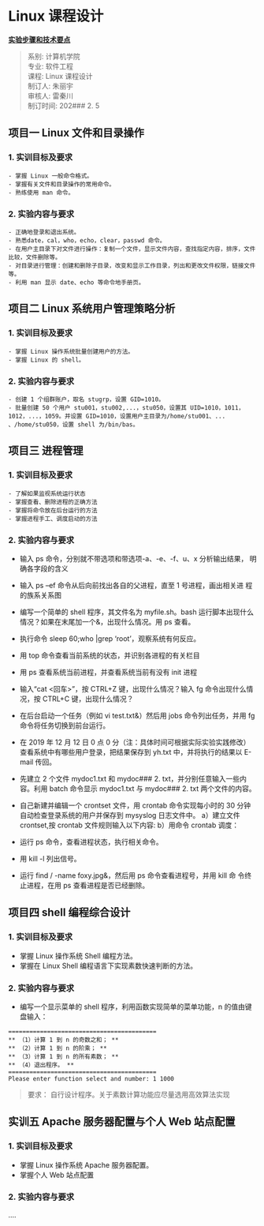 # Linux 课程设计
[**实验步骤和技术要点**](https://github.com/Feldan/GDUST-DabianPractice/blob/main/Linux课程设计/实验报告.md)
>系别: 计算机学院  
>专业: 软件工程  
>课程: Linux 课程设计  
>制订人: 朱丽宇  
>审核人: 雷秦川  
>制订时间: 202### 2. 5   

## 项目一 Linux 文件和目录操作
### 1. 实训目标及要求  
    - 掌握 Linux 一般命令格式。
    - 掌握有关文件和目录操作的常用命令。
    - 熟练使用 man 命令。  
### 2.  实验内容与要求
    - 正确地登录和退出系统。
    - 熟悉date，cal，who，echo，clear，passwd 命令。
    - 在用户主目录下对文件进行操作：复制一个文件，显示文件内容，查找指定内容，排序，文件比较，文件删除等。
    - 对目录进行管理：创建和删除子目录，改变和显示工作目录，列出和更改文件权限，链接文件等。
    - 利用 man 显示 date、echo 等命令地手册页。
## 项目二 Linux 系统用户管理策略分析
### 1. 实训目标及要求
    - 掌握 Linux 操作系统批量创建用户的方法。
    - 掌握 Linux 的 shell。
### 2.  实验内容与要求
    - 创建 1 个组群账户，取名 stugrp，设置 GID=1010。
    - 批量创建 50 个用户 stu001，stu002,...，stu050，设置其 UID=1010，1011，1012，...，1059。并设置 GID=1010，设置用户主目录为/home/stu001、... 、/home/stu050，设置 shell 为/bin/bas。

## 项目三 进程管理
### 1. 实训目标及要求
    - 了解如果监视系统运行状态
    - 掌握查看、删除进程的正确方法
    - 掌握将命令放在后台运行的方法
    - 掌握进程手工、调度启动的方法
### 2.  实验内容与要求
- 输入 ps 命令，分别就不带选项和带选项-a、-e、-f、u、x 分析输出结果，
明确各字段的含义
- 输入 ps –ef 命令从后向前找出各自的父进程，直至 1 号进程，画出相关进
程的族系关系图

- 编写一个简单的 shell 程序，其文件名为 myfile.sh。bash 运行脚本出现什么情况？如果在末尾加一个&，出现什么情况。用 ps 查看。
- 执行命令 sleep 60;who |grep ‘root’，观察系统有何反应。
- 用 top 命令查看当前系统的状态，并识别各进程的有关栏目
- 用 ps 查看系统当前进程，并查看系统当前有没有 init 进程
- 输入“cat <回车>”，按 CTRL+Z 键，出现什么情况？输入 fg 命令出现什么情况，按 CTRL+C 键，出现什么情况？

- 在后台启动一个任务（例如 vi test.txt&）然后用 jobs 命令列出任务，并用
fg 命令将任务切换到前台运行。
- 在 2019 年 12 月 12 日 0 点 0 分（注：具体时间可根据实际实验实践修改）
查看系统中有哪些用户登录，把结果保存到 yh.txt 中，并将执行的结果以 E-mail
传回。
- 先建立 2 个文件 mydoc1.txt 和 mydoc### 2. txt，并分别任意输入一些内容。利用 batch 命令显示 mydoc1.txt 与 mydoc### 2. txt 两个文件的内容。
- 自己新建并编辑一个 crontset 文件，用 crontab 命令实现每小时的 30 分钟
自动检查登录系统的用户并保存到 mysyslog 日志文件中。
a）建立文件 crontset,按 crontab 文件规则输入以下内容:
b）用命令 crontab 调度：
- 运行 ps 命令，查看进程状态，执行相关命令。
- 用 kill -l 列出信号。
- 运行 find / -name foxy.jpg&，然后用 ps 命令查看进程号，并用 kill 命
令终止进程，在用 ps 查看进程是否已经删除。
## 项目四 shell 编程综合设计
### 1. 实训目标及要求
- 掌握 Linux 操作系统 Shell 编程方法。
- 掌握在 Linux Shell 编程语言下实现素数快速判断的方法。
### 2.  实验内容与要求
- 编写一个显示菜单的 shell 程序，利用函数实现简单的菜单功能，n 的值由键盘输入：
```
==========================================
** （1）计算 1 到 n 的奇数之和； **
** （2）计算 1 到 n 的阶乘； **
** （3）计算 1 到 n 的所有素数； **
** （4）退出程序。 ** 
========================================== 
Please enter function select and number: 1 1000
```
> 要求： 自行设计程序。关于素数计算功能应尽量选用高效算法实现  
## 实训五 Apache 服务器配置与个人 Web 站点配置
### 1. 实训目标及要求
- 掌握 Linux 操作系统 Apache 服务器配置。
- 掌握个人 Web 站点配置
### 2.  实验内容与要求
....